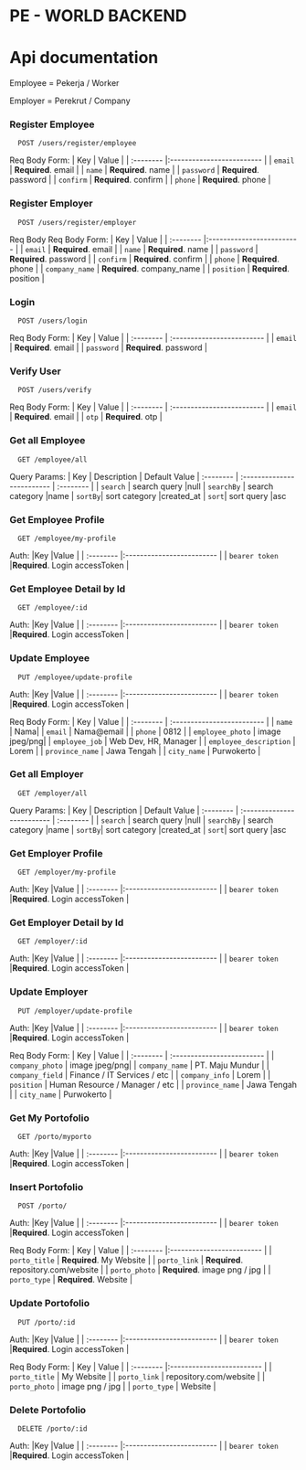 # PE - WORLD BACKEND

# Api documentation
Employee = Pekerja / Worker

Employer = Perekrut / Company

### Register Employee
```http
  POST /users/register/employee
```
Req Body Form: 
| Key | Value |
| :-------- |:------------------------- |
| `email` | **Required**. email |
| `name` | **Required**. name |
| `password` | **Required**. password |
| `confirm` | **Required**. confirm |
| `phone` | **Required**. phone |

### Register Employer
```http
  POST /users/register/employer
```
Req Body Req Body Form: 
| Key | Value |
| :-------- |:------------------------- |
| `email` | **Required**. email |
| `name` | **Required**. name |
| `password` | **Required**. password |
| `confirm` | **Required**. confirm |
| `phone` | **Required**. phone |
| `company_name` | **Required**. company_name |
| `position` | **Required**. position |

### Login
```http
  POST /users/login
```
Req Body Form: 
| Key | Value |
| :-------- | :------------------------- |
| `email` | **Required**. email |
| `password` | **Required**. password |

### Verify User
```http
  POST /users/verify
```
Req Body Form: 
| Key | Value |
| :-------- | :------------------------- |
| `email` | **Required**. email |
| `otp` | **Required**. otp |

### Get all Employee

```http
  GET /employee/all
```
Query Params: 
| Key | Description | Default Value
| :-------- | :------------------------- | :-------- |
| `search` | search query  |null
| `searchBy` | search category |name
| `sortBy`| sort category |created_at
| `sort`| sort query |asc


### Get Employee Profile

```http
  GET /employee/my-profile
```
Auth:
|Key |Value                |
| :-------- |:------------------------- |
| `bearer token` |**Required**. Login accessToken |

### Get Employee Detail by Id

```http
  GET /employee/:id
```
Auth:
|Key |Value                |
| :-------- |:------------------------- |
| `bearer token` |**Required**. Login accessToken |

### Update Employee
```http
  PUT /employee/update-profile
```
Auth:
|Key |Value                |
| :-------- |:------------------------- |
| `bearer token` |**Required**. Login accessToken |

Req Body Form: 
| Key | Value |
| :-------- | :------------------------- |
| `name` | Nama|
| `email` | Nama@email |
| `phone` | 0812 |
| `employee_photo` | image jpeg/png|
| `employee_job` | Web Dev, HR, Manager |
| `employee_description` | Lorem |
| `province_name` | Jawa Tengah |
| `city_name` | Purwokerto |

### Get all Employer

```http
  GET /employer/all
```
Query Params: 
| Key | Description | Default Value
| :-------- | :------------------------- | :-------- |
| `search` | search query  |null
| `searchBy` | search category |name
| `sortBy`| sort category |created_at
| `sort`| sort query |asc


### Get Employer Profile

```http
  GET /employer/my-profile
```
Auth:
|Key |Value                |
| :-------- |:------------------------- |
| `bearer token` |**Required**. Login accessToken |

### Get Employer Detail by Id

```http
  GET /employer/:id
```
Auth:
|Key |Value                |
| :-------- |:------------------------- |
| `bearer token` |**Required**. Login accessToken |

### Update Employer
```http
  PUT /employer/update-profile
```
Auth:
|Key |Value                |
| :-------- |:------------------------- |
| `bearer token` |**Required**. Login accessToken |

Req Body Form: 
| Key | Value |
| :-------- | :------------------------- |
| `company_photo` | image jpeg/png|
| `company_name` | PT. Maju Mundur |
| `company_field` | Finance / IT Services / etc |
| `company_info` | Lorem |
| `position` | Human Resource / Manager / etc |
| `province_name` | Jawa Tengah |
| `city_name` | Purwokerto |

### Get My Portofolio

```http
  GET /porto/myporto
```
Auth:
|Key |Value                |
| :-------- |:------------------------- |
| `bearer token` |**Required**. Login accessToken |

### Insert Portofolio

```http
  POST /porto/
```
Auth:
|Key |Value                |
| :-------- |:------------------------- |
| `bearer token` |**Required**. Login accessToken |

Req Body Form: 
| Key | Value |
| :-------- |:------------------------- |
| `porto_title` | **Required**. My Website |
| `porto_link` | **Required**. repository.com/website |
| `porto_photo` | **Required**. image png / jpg |
| `porto_type` | **Required**. Website |

### Update Portofolio

```http
  PUT /porto/:id
```
Auth:
|Key |Value                |
| :-------- |:------------------------- |
| `bearer token` |**Required**. Login accessToken |

Req Body Form: 
| Key | Value |
| :-------- |:------------------------- |
| `porto_title` |  My Website |
| `porto_link` |  repository.com/website |
| `porto_photo` |  image png / jpg |
| `porto_type` |  Website |

### Delete Portofolio
```http
  DELETE /porto/:id
```
Auth:
|Key |Value                |
| :-------- |:------------------------- |
| `bearer token` |**Required**. Login accessToken |







